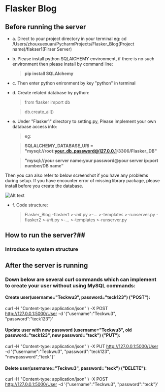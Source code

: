 # Flasker Blog #
## Before running the server ##
- a. Direct to your project directory in your terminal eg: cd /Users/zhouxuexuan/PycharmProjects/Flasker_Blog(Project name)/flakser1(Firser Server)


- b. Please install python SQLAlCHEMY environment, if there is no such environment then please install by command line: 


    >**pip install SQLAlchemy**


- c. Then enter python enironment by key "python" in terminal


- d. Create related database by python:

    >from flasker import db

    >db.create_all()


- e. Under "Flasker1" directory to setting.py, Please implement your own database access info:

    >eg:

    >**SQLALCHEMY_DATABASE_URI = "mysql://root:your_db_password@127.0.0.1:3306/Flasker_DB"**

    >**"mysql://your server name:your password@your server ip:port number/DB name"**


Then you can also refer to below screenshot if you have any problems during setup.
If you have encounter error of missing library package, please install before you create the database.

![Alt text](https://github.com/Joe627487136/flasker_lab1/blob/master/Setup_Screenshot/Screenshot%202017-09-26%2015.10.17.png?raw=true "Title")

- f. Code structure:
    >Flasker_Blog
     >-flasker1
      >-_init_.py
      >-...
      >-templates
      >-runserver.py
     >-flasker2
      >-_init_.py
      >-...
      >-templates
      >-runserver.py
    
    
## How to run the server?##

### Introduce to system structure ###



## After the server is running ##

### Down below are several curl commands which can implement to create your user without using MySQL commands: ###

#### Create user(username="Teckwu3", password="teck123") ("POST"):
curl -H "Content-type: application/json" \ -X POST http://127.0.0.1:5000/User -d '{"username":"Teckwu3", "password":"teck123"}'

#### Update user with new password (username="Teckwu3", old password="teck123", new password="teck") ("PUT"):
curl -H "Content-type: application/json" \ -X PUT http://127.0.0.1:5000/User -d '{"username":"Teckwu3", "password":"teck123", "newpassword";"teck"}'

#### Delete user(username="Teckwu3", password="teck") ("DELETE"):
curl -H "Content-type: application/json" \ -X POST http://127.0.0.1:5000/User -d '{"username":"Teckwu3", "password":"teck"}'
